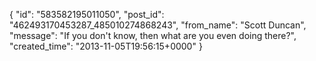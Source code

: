  {
   "id": "583582195011050",
   "post_id": "462493170453287_485010274868243",
   "from_name": "Scott Duncan",
   "message": "If you don't know, then what are you even doing there?",
   "created_time": "2013-11-05T19:56:15+0000"
 }

